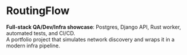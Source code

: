 # RoutingFlow

**Full-stack QA/Dev/Infra showcase**: Postgres, Django API, Rust worker, automated tests, and CI/CD.  
A portfolio project that simulates network discovery and wraps it in a modern infra pipeline.
